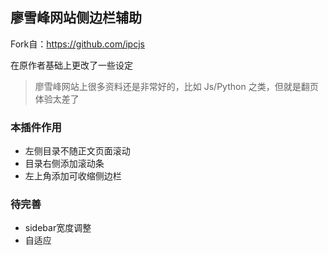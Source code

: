## 廖雪峰网站侧边栏辅助

Fork自：https://github.com/ipcjs 

在原作者基础上更改了一些设定

>廖雪峰网站上很多资料还是非常好的，比如 Js/Python 之类，但就是翻页体验太差了

### 本插件作用
- 左侧目录不随正文页面滚动
- 目录右侧添加滚动条
- 左上角添加可收缩侧边栏

### 待完善
- sidebar宽度调整
- 自适应
